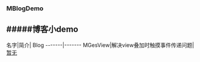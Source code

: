 ### MBlogDemo
#####博客小demo
--
名字|简介| Blog
-------|-------
MGesView|解决view叠加时触摸事件传递问题|[暂无](www.baidu.com)
